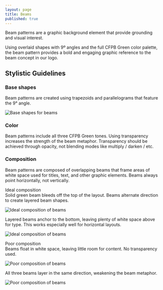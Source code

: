 ```yaml
---
layout: page
title: Beams
published: true
---
```


Beam patterns are a
graphic background
element that provide
grounding and visual
interest.

Using overlaid shapes with 9º angles
and the full CFPB Green color palette,
the beam pattern provides a bold and
engaging graphic reference to the beam
concept in our logo.

## Stylistic Guidelines
### Base shapes
Beam patterns are created using
trapezoids and parallelograms that
feature the 9&deg; angle.

![Base shapes for beams](/design-manual/assets/img/beams/Beams3.png "Base shapes for beams")

### Color
Beam patterns include all three CFPB
Green tones. Using transparency
increases the strength of the beam
metaphor. Transparency should be
achieved through opacity, not blending
modes like multiply / darken / etc.  

### Composition
Beam patterns are composed of
overlapping beams that frame areas
of white space used for titles, text, and
other graphic elements. Beams always
point horizontally, not vertically.

Ideal composition  
Solid green beam
bleeds off the top
of the layout. Beams
alternate direction
to create layered
beam shapes.

![Ideal composition of beams](/design-manual/assets/img/beams/Beams4.png "Ideal beams")

Layered beams
anchor to the bottom,
leaving plenty of
white space above
for type. This works
especially well for
horizontal layouts.

![Ideal composition of beams](/design-manual/assets/img/beams/Beams5.png "Ideal beams")

Poor composition  
Beams float in white
space, leaving little
room for content. No
transparency used.

![Poor composition of beams](/design-manual/assets/img/beams/Beams6.png "Poor composition of beams")

All three beams
layer in the same
direction, weakening
the beam metaphor.

![Poor composition of beams](/design-manual/assets/img/beams/Beams7.png "Poor composition of beams")